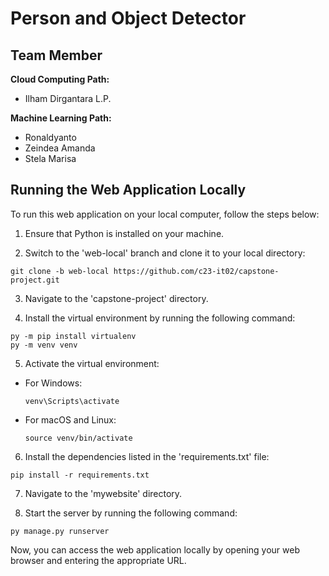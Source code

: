 # Person and Object Detector


## Team Member

**Cloud Computing Path:**
- Ilham Dirgantara L.P.

**Machine Learning Path:**
- Ronaldyanto
- Zeindea Amanda
- Stela Marisa


## Running the Web Application Locally

To run this web application on your local computer, follow the steps below:

1. Ensure that Python is installed on your machine.

2. Switch to the 'web-local' branch and clone it to your local directory:
  ```
  git clone -b web-local https://github.com/c23-it02/capstone-project.git
  ```
3. Navigate to the 'capstone-project' directory.

4. Install the virtual environment by running the following command:
```
py -m pip install virtualenv
py -m venv venv
```
5. Activate the virtual environment:

- For Windows:

  ```
  venv\Scripts\activate
  ```

- For macOS and Linux:

  ```
  source venv/bin/activate
  ```

6. Install the dependencies listed in the 'requirements.txt' file:
```
pip install -r requirements.txt
```
7. Navigate to the 'mywebsite' directory.

8. Start the server by running the following command:
```
py manage.py runserver
```



Now, you can access the web application locally by opening your web browser and entering the appropriate URL.


